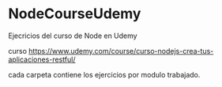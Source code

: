 # NodeCourseUdemy
Ejecricios del curso de Node en Udemy


curso https://www.udemy.com/course/curso-nodejs-crea-tus-aplicaciones-restful/

cada carpeta contiene los ejercicios por modulo trabajado.
